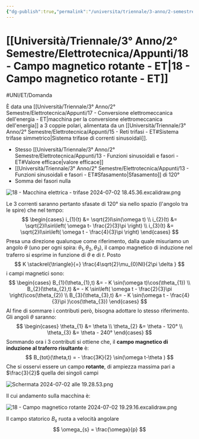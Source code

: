 ```yaml
---
{"dg-publish":true,"permalink":"/universita/triennale/3-anno/2-semestre/elettrotecnica/appunti/18-campo-magnetico-rotante-et/","tags":["UNI"]}
---
```


# [[Università/Triennale/3° Anno/2° Semestre/Elettrotecnica/Appunti/18 - Campo magnetico rotante - ET\|18 - Campo magnetico rotante - ET]]

#UNI/ET/Domanda 

È data una [[Università/Triennale/3° Anno/2° Semestre/Elettrotecnica/Appunti/17 - Conversione elettromeccanica dell'energia - ET\|macchina per la conversione elettromeccanica dell'energia]] a 3 coppie polari, alimentata da un [[Università/Triennale/3° Anno/2° Semestre/Elettrotecnica/Appunti/15 - Reti trifasi - ET#Sistema trifase simmetrico\|Sistema trifase di correnti sinusoidali]].
- Stesso [[Università/Triennale/3° Anno/2° Semestre/Elettrotecnica/Appunti/13 - Funzioni sinusoidali e fasori - ET#Valore efficace\|valore efficace]]
- [[Università/Triennale/3° Anno/2° Semestre/Elettrotecnica/Appunti/13 - Funzioni sinusoidali e fasori - ET#Sfasamento\|Sfasamento]] di 120°
- Somma dei fasori nulla

![18 - Macchina elettrica - trifase 2024-07-02 18.45.36.excalidraw.png](/img/user/Excalidraw/18%20-%20Macchina%20elettrica%20-%20trifase%202024-07-02%2018.45.36.excalidraw.png)


Le 3 correnti saranno pertanto sfasate di 120° sia nello spazio (l'angolo tra le spire) che nel tempo:
$$
\begin{cases}
i_{1}(t) &= \sqrt{2}I\sin(\omega t) \\
i_{2}(t) &= \sqrt{2}I\sin\left( \omega t- \frac{2}{3}\pi \right) \\
i_{3}(t) &= \sqrt{2}I\sin\left( \omega t - \frac{4}{3}\pi \right)
\end{cases}
$$
Presa una direzione qualunque come riferimento, dalla quale misuriamo un angolo $\theta$ (uno per ogni spira: $\theta_{1}, \theta_{2}, \theta_{3}$), il campo magnetico di induzione nel traferro si esprime in funzione di $\theta$ e di $t$.
Posto
$$
K \stackrel{\triangle}{=} \frac{4\sqrt{2}\mu_{0}NI}{2\pi \delta }
$$
i campi magnetici sono:
$$
\begin{cases}
B_{1}(\theta_{1},t) &= - K \sin(\omega t)\cos(\theta_{1}) \\
B_{2}(\theta_{2},t) &= - K \sin\left( \omega t - \frac{2}{3}\pi  \right)\cos(\theta_{2}) \\
B_{3}(\theta_{3},t) &= - K \sin(\omega t - \frac{4}{3}\pi )\cos(\theta_{3})
\end{cases}
$$
Al fine di sommare i contributi però, bisogna adottare lo stesso riferimento. Gli angoli $\theta$ saranno:
$$
\begin{cases}
\theta_{1} &= \theta \\
\theta_{2} &= \theta - 120° \\
\theta_{3} &= \theta - 240°
\end{cases}
$$
Sommando ora i 3 contributi si ottiene che, il **campo magnetico di induzione al traferro risultante** è:
$$
B_{tot}(\theta,t) = - \frac{3K}{2} \sin(\omega t-\theta )
$$
Che si osservi essere un campo **rotante**, di ampiezza massima pari a $\frac{3}{2}$ quella dei singoli campi

![Schermata 2024-07-02 alle 19.28.53.png](/img/user/Schermata%202024-07-02%20alle%2019.28.53.png)

Il cui andamento sulla macchina è:

![18 - Campo magnetico rotante 2024-07-02 19.29.16.excalidraw.png](/img/user/Excalidraw/18%20-%20Campo%20magnetico%20rotante%202024-07-02%2019.29.16.excalidraw.png)


Il campo statorico $B_{s}$ ruota a velocità angolare
$$
\omega_{s} = \frac{\omega}{p}
$$

